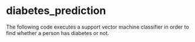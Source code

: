 # diabetes_prediction
The following code executes a support vector machine classifier in order to find whether a person has diabetes or not.
